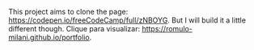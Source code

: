 This project aims to clone the page: https://codepen.io/freeCodeCamp/full/zNBOYG.
But I will build it a little different though.
Clique para visualizar: https://romulo-milani.github.io/portfolio.
